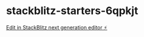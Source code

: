 # stackblitz-starters-6qpkjt

[Edit in StackBlitz next generation editor ⚡️](https://stackblitz.com/~/github.com/micanders1234/stackblitz-starters-6qpkjt)